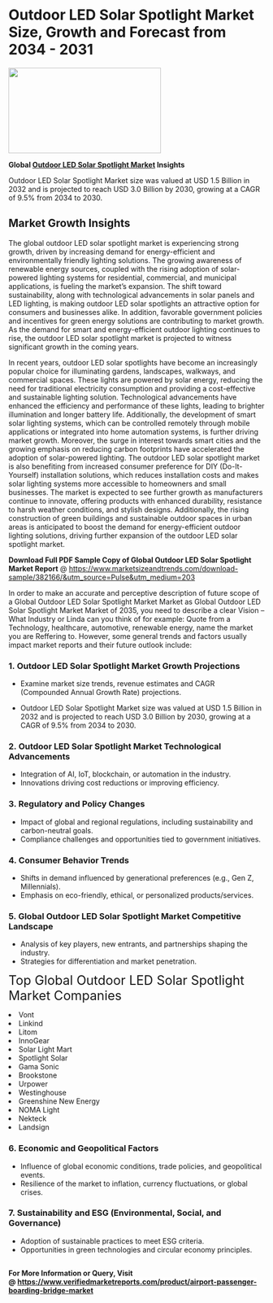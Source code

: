 <H1>Outdoor LED Solar Spotlight Market Size, Growth and Forecast from 2034 - 2031</H1><img class="aligncenter size-medium wp-image-584254" src="https://thirdeyenews.in/wp-content/uploads/2034/09/Global-Market-Research-300x168.jpeg" alt="" width="300" height="168" /><p><strong>Global&nbsp;<a href="https://www.marketsizeandtrends.com/download-sample/382166/&amp;utm_source=Pulse&amp;utm_medium=203">Outdoor LED Solar Spotlight Market</a> Insights</strong></p><p>Outdoor LED Solar Spotlight Market size was valued at USD 1.5 Billion in 2032 and is projected to reach USD 3.0 Billion by 2030, growing at a CAGR of 9.5% from 2034 to 2030.</p><p><h2>Market Growth Insights</h2> <p>The global outdoor LED solar spotlight market is experiencing strong growth, driven by increasing demand for energy-efficient and environmentally friendly lighting solutions. The growing awareness of renewable energy sources, coupled with the rising adoption of solar-powered lighting systems for residential, commercial, and municipal applications, is fueling the market’s expansion. The shift toward sustainability, along with technological advancements in solar panels and LED lighting, is making outdoor LED solar spotlights an attractive option for consumers and businesses alike. In addition, favorable government policies and incentives for green energy solutions are contributing to market growth. As the demand for smart and energy-efficient outdoor lighting continues to rise, the outdoor LED solar spotlight market is projected to witness significant growth in the coming years. </p> <p>In recent years, outdoor LED solar spotlights have become an increasingly popular choice for illuminating gardens, landscapes, walkways, and commercial spaces. These lights are powered by solar energy, reducing the need for traditional electricity consumption and providing a cost-effective and sustainable lighting solution. Technological advancements have enhanced the efficiency and performance of these lights, leading to brighter illumination and longer battery life. Additionally, the development of smart solar lighting systems, which can be controlled remotely through mobile applications or integrated into home automation systems, is further driving market growth. Moreover, the surge in interest towards smart cities and the growing emphasis on reducing carbon footprints have accelerated the adoption of solar-powered lighting. The outdoor LED solar spotlight market is also benefiting from increased consumer preference for DIY (Do-It-Yourself) installation solutions, which reduces installation costs and makes solar lighting systems more accessible to homeowners and small businesses. The market is expected to see further growth as manufacturers continue to innovate, offering products with enhanced durability, resistance to harsh weather conditions, and stylish designs. Additionally, the rising construction of green buildings and sustainable outdoor spaces in urban areas is anticipated to boost the demand for energy-efficient outdoor lighting solutions, driving further expansion of the outdoor LED solar spotlight market. </p><p><span class=""><strong>Download Full PDF Sample Copy of Global Outdoor LED Solar Spotlight Market Report</strong> @ <a href="https://www.marketsizeandtrends.com/download-sample/382166/&amp;utm_source=Pulse&amp;utm_medium=203" target="_blank">https://www.marketsizeandtrends.com/download-sample/382166/&amp;utm_source=Pulse&amp;utm_medium=203</a></span></p><p>In order to make an accurate and perceptive description of future scope of a Global&nbsp;Outdoor LED Solar Spotlight Market Market as Global&nbsp;Outdoor LED Solar Spotlight Market Market of 2035, you need to describe a clear Vision &ndash; What Industry or Linda can you think of for example: Quote from a Technology, healthcare, automotive, renewable energy, name the market you are Reffering to. However, some general trends and factors usually impact market reports and their future outlook include:</p><h3>1.&nbsp;<strong>Outdoor LED Solar Spotlight Market Growth Projections</strong></h3><ul><li>Examine market size trends, revenue estimates and CAGR (Compounded Annual Growth Rate) projections.</li><li><p>Outdoor LED Solar Spotlight Market size was valued at USD 1.5 Billion in 2032 and is projected to reach USD 3.0 Billion by 2030, growing at a CAGR of 9.5% from 2034 to 2030.</p></li></ul><h3>2.&nbsp;<strong>Outdoor LED Solar Spotlight Market Technological Advancements</strong></h3><ul><li>Integration of AI, IoT, blockchain, or automation in the industry.</li><li>Innovations driving cost reductions or improving efficiency.</li></ul><h3>3.&nbsp;<strong>Regulatory and Policy Changes</strong></h3><ul><li>Impact of global and regional regulations, including sustainability and carbon-neutral goals.</li><li>Compliance challenges and opportunities tied to government initiatives.</li></ul><h3>4.&nbsp;<strong>Consumer Behavior Trends</strong></h3><ul><li>Shifts in demand influenced by generational preferences (e.g., Gen Z, Millennials).</li><li>Emphasis on eco-friendly, ethical, or personalized products/services.</li></ul><h3>5.&nbsp;<strong>Global Outdoor LED Solar Spotlight Market Competitive Landscape</strong></h3><ul><li>Analysis of key players, new entrants, and partnerships shaping the industry.</li><li>Strategies for differentiation and market penetration.</li></ul><p data-pm-slice="1 1 []"><span style="color: inherit; font-family: inherit; font-size: 25px;">Top Global Outdoor LED Solar Spotlight Market Companies</span></p><div class="" data-test-id=""><p><li>Vont</li><li> Linkind</li><li> Litom</li><li> InnoGear</li><li> Solar Light Mart</li><li> Spotlight Solar</li><li> Gama Sonic</li><li> Brookstone</li><li> Urpower</li><li> Westinghouse</li><li> Greenshine New Energy</li><li> NOMA Light</li><li> Nekteck</li><li> Landsign</li></p></div><h3>6.&nbsp;<strong>Economic and Geopolitical Factors</strong></h3><ul><li>Influence of global economic conditions, trade policies, and geopolitical events.</li><li>Resilience of the market to inflation, currency fluctuations, or global crises.</li></ul><h3>7.&nbsp;<strong>Sustainability and ESG (Environmental, Social, and Governance)</strong></h3><ul><li>Adoption of sustainable practices to meet ESG criteria.</li><li>Opportunities in green technologies and circular economy principles.</li></ul><h2><strong style="font-size: 14px;">For More Information or Query, Visit @&nbsp;</strong><a style="background-color: #ffffff; font-size: 14px;" href="https://www.marketsizeandtrends.com/report/outdoor-led-solar-spotlight-market/" target="_blank">https://www.verifiedmarketreports.com/product/airport-passenger-boarding-bridge-market</a></h2>

